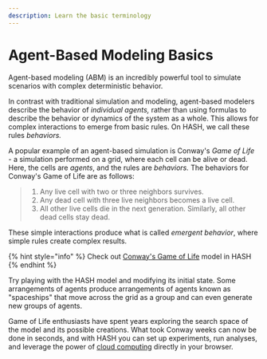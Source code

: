 ```yaml
---
description: Learn the basic terminology
---
```


# Agent-Based Modeling Basics

Agent-based modeling \(ABM\) is an incredibly powerful tool to simulate scenarios with complex deterministic behavior. 

In contrast with traditional simulation and modeling, agent-based modelers describe the behavior of _individual agents,_ rather than using formulas to describe the behavior or dynamics of the system as a whole. This allows for complex interactions to emerge from basic rules. On HASH, we call these rules _behaviors._ 

A popular example of an agent-based simulation is Conway's _Game of Life_ - a simulation performed on a grid, where each cell can be alive or dead. Here, the cells are _agents_, and the rules are _behaviors._ The behaviors for Conway's Game of Life are as follows:

> 1. Any live cell with two or three neighbors survives.
> 2. Any dead cell with three live neighbors becomes a live cell.
> 3. All other live cells die in the next generation. Similarly, all other dead cells stay dead.

These simple interactions produce what is called _emergent behavior_, where simple rules create complex results.

{% hint style="info" %}
Check out [Conway's Game of Life](https://hash.ai/index/5de93f49d4b4c15ea799dcd9/conway%27s-game-of-life) model in HASH
{% endhint %}

Try playing with the HASH model and modifying its initial state. Some arrangements of agents produce arrangements of agents known as "spaceships" that move across the grid as a group and can even generate new groups of agents.

Game of Life enthusiasts have spent years exploring the search space of the model and its possible creations. What took Conway weeks can now be done in seconds, and with HASH you can set up experiments, run analyses, and leverage the power of [cloud computing](https://hash.ai/cloud) directly in your browser.

